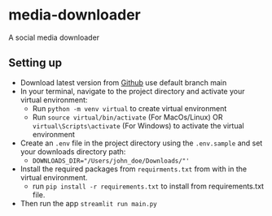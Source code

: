 # media-downloader
A social media downloader

## Setting up
* Download latest version from [Github]() use default branch main
* In your terminal, navigate to the project directory and activate your virtual environment: 
    - Run `python -m venv virtual` to create virtual environment
    - Run `source virtual/bin/activate` (For MacOs/Linux) OR `virtual\Scripts\activate` (For Windows) to activate the virtual environment
* Create an `.env` file in the project directory using the `.env.sample` and set your downloads directory path:
    - `DOWNLOADS_DIR="/Users/john_doe/Downloads/"'`
* Install the required packages from `requirments.txt` from with in the virtual environment.
    - run `pip install -r requirements.txt` to install from requirements.txt file.
* Then run the app `streamlit run main.py`
